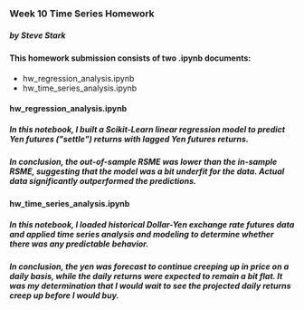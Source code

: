 ### Week 10 Time Series Homework
#####  by Steve Stark


#### **This homework submission consists of two .ipynb documents:** 
- hw_regression_analysis.ipynb
- hw_time_series_analysis.ipynb

#### **hw_regression_analysis.ipynb**

##### In this notebook, I built a Scikit-Learn linear regression model to predict Yen futures ("settle") returns with *lagged* Yen futures returns.

##### In conclusion, the out-of-sample RSME was lower than the in-sample RSME, suggesting that the model was a bit underfit for the data. Actual data significantly outperformed the predictions. 

#### **hw_time_series_analysis.ipynb**

##### In this notebook, I loaded historical Dollar-Yen exchange rate futures data and applied time series analysis and modeling to determine whether there was any predictable behavior.

##### In conclusion, the yen was forecast to continue creeping up in price on a daily basis, while the daily returns were expected to remain a bit flat. It was my determination that I would wait to see the projected daily returns creep up before I would buy.




